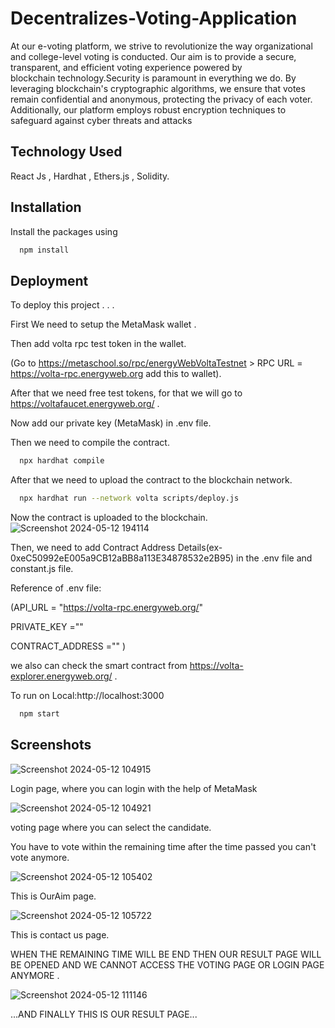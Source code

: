 

# Decentralizes-Voting-Application
At our e-voting platform, we strive to revolutionize the way organizational and college-level voting is conducted. Our aim is to provide a secure, transparent, and efficient voting experience powered by blockchain technology.Security is paramount in everything we do. By leveraging blockchain's cryptographic algorithms, we ensure that votes remain confidential and anonymous, protecting the privacy of each voter. Additionally, our platform employs robust encryption techniques to safeguard against cyber threats and attacks

## Technology Used
React Js , Hardhat , Ethers.js , Solidity.

## Installation
Install the packages using

```bash
  npm install
```

## Deployment

To deploy this project . . .

First We need to setup the MetaMask wallet .

Then add volta rpc test token in the wallet.

(Go to https://metaschool.so/rpc/energyWebVoltaTestnet > RPC URL =   https://volta-rpc.energyweb.org   add this to wallet).

After that we need free test tokens, for that we will go to https://voltafaucet.energyweb.org/  .

Now add our private key (MetaMask) in .env file.

Then we need to compile the contract.
```bash
  npx hardhat compile
```

After that we need to upload the contract to the blockchain network. 
```bash
  npx hardhat run --network volta scripts/deploy.js

```

Now the contract is uploaded to the blockchain.
![Screenshot 2024-05-12 194114](https://github.com/hiraknaskar/Decentralizes-Voting-Application/assets/131425379/1d901167-5f3a-4fbc-8880-7a1fdf6da47b) 

Then, we need to add Contract Address Details(ex- 0xeC50992eE005a9CB12aBB8a113E34878532e2B95) in the .env file and constant.js file.

Reference of .env file:

(API_URL = "https://volta-rpc.energyweb.org/"

PRIVATE_KEY =""

CONTRACT_ADDRESS ="" )

we also can check the smart contract from https://volta-explorer.energyweb.org/  .

To run on Local:http://localhost:3000
```bash
  npm start
```
## Screenshots
![Screenshot 2024-05-12 104915](https://github.com/hiraknaskar/Decentralizes-Voting-Application/assets/131425379/acb7ae83-9cfb-43f0-9768-bd7392f90c23)

Login page, where you can login with the help of MetaMask

![Screenshot 2024-05-12 104921](https://github.com/hiraknaskar/Decentralizes-Voting-Application/assets/131425379/82bbda56-70f3-43ab-95f9-e539f6bcb78d)

voting page where you can select the candidate.

You have to vote within the remaining time after the time passed you can't vote anymore.

![Screenshot 2024-05-12 105402](https://github.com/hiraknaskar/Decentralizes-Voting-Application/assets/131425379/f0847878-845c-4210-8ca9-754687009a9d)

This is OurAim page.

![Screenshot 2024-05-12 105722](https://github.com/hiraknaskar/Decentralizes-Voting-Application/assets/131425379/50706b39-15f6-4fa0-b65a-208ffbec6e41)

This is contact us page.

WHEN THE REMAINING TIME WILL BE END THEN OUR RESULT PAGE WILL BE OPENED AND WE CANNOT ACCESS THE VOTING PAGE OR LOGIN PAGE ANYMORE .

![Screenshot 2024-05-12 111146](https://github.com/hiraknaskar/Decentralizes-Voting-Application/assets/131425379/a8db345e-08b1-48ad-ae32-01c1562c04ab)

...AND FINALLY THIS IS OUR RESULT PAGE...
